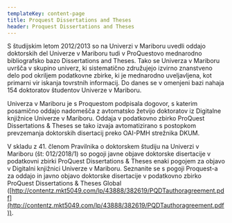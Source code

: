 ```yaml
---
templateKey: content-page
title: Proquest Dissertations and Theses
header: Proquest Dissertations and Theses
---
```


S študijskim letom 2012/2013 so na Univerzi v Mariboru uvedli oddajo doktorskih del Univerze v Mariboru tudi v ProQuestovo mednarodno bibliografsko bazo Dissertations and Theses. Tako se Univerza v Mariboru uvršča v skupino univerz, ki sistematično združujejo izvirno znanstveno delo pod okriljem podatkovne zbirke, ki je mednarodno uveljavljena, kot primarni vir iskanja tovrstnih informacij. Do danes se v omenjeni bazi nahaja 154 doktoratov študentov Univerze v Mariboru.

Univerza v Mariboru je s Proquestom podpisala dogovor, s katerim posamično oddajo nadomešča  z avtomatsko žetvijo doktoratov iz Digitalne knjižnice Univerze v Mariboru. Oddaja v podatkovno zbirko ProQuest Dissertations & Theses se tako izvaja avtomatizirano s postopkom prevzemanja doktorskih disertacij preko OAI-PMH strežnika DKUM.

V  skladu z 41\. členom Pravilnika o doktorskem študiju na Univerzi v Mariboru (št: 012/2018/1) so pogoji javne objave doktorske disertacije v podatkovni zbirki ProQuest Dissertations & Theses enaki pogojem za objavo v Digitalni knjižnici Univerze v Mariboru.  Seznanite se s pogoji Proquest-a za oddajo in javno objavo doktorske disertacije v podatkovno zbirko ProQuest Dissertations & Theses Global  
([http://contentz.mkt5049.com/lp/43888/382619/PQDTauthoragreement.pdf](http://contentz.mkt5049.com/lp/43888/382619/PQDTauthoragreement.pdf)).